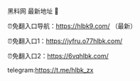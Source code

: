 黑料网 最新地址 👋

⏰免翻入口导航：https://hlbk9.com/ （最新）

⏰免翻入口1：https://jyfru.o77hlbk.com/

⏰免翻入口2：https://6vqhlbk.com/

telegram:https://t.me/hlbk_zx
